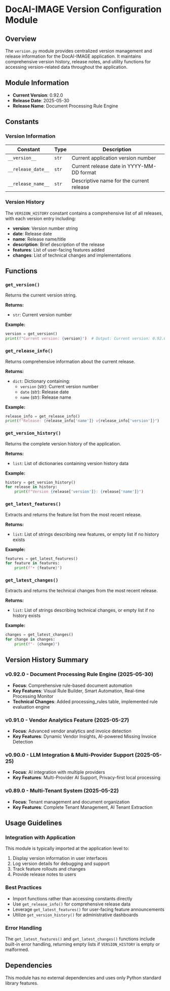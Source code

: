 <!--
This documentation was auto-generated by Claude on 2025-06-01T06-20-05.
Source file: ./src/backend/app/version.py
-->

# DocAI-IMAGE Version Configuration Module

## Overview

The `version.py` module provides centralized version management and release information for the DocAI-IMAGE application. It maintains comprehensive version history, release notes, and utility functions for accessing version-related data throughout the application.

## Module Information

- **Current Version**: 0.92.0
- **Release Date**: 2025-05-30
- **Release Name**: Document Processing Rule Engine

## Constants

### Version Information

| Constant | Type | Description |
|----------|------|-------------|
| `__version__` | `str` | Current application version number |
| `__release_date__` | `str` | Current release date in YYYY-MM-DD format |
| `__release_name__` | `str` | Descriptive name for the current release |

### Version History

The `VERSION_HISTORY` constant contains a comprehensive list of all releases, with each version entry including:

- **version**: Version number string
- **date**: Release date
- **name**: Release name/title
- **description**: Brief description of the release
- **features**: List of user-facing features added
- **changes**: List of technical changes and implementations

## Functions

### `get_version()`

Returns the current version string.

**Returns:**
- `str`: Current version number

**Example:**
```python
version = get_version()
print(f"Current version: {version}")  # Output: Current version: 0.92.0
```

### `get_release_info()`

Returns comprehensive information about the current release.

**Returns:**
- `dict`: Dictionary containing:
  - `version` (str): Current version number
  - `date` (str): Release date
  - `name` (str): Release name

**Example:**
```python
release_info = get_release_info()
print(f"Release: {release_info['name']} v{release_info['version']}")
```

### `get_version_history()`

Returns the complete version history of the application.

**Returns:**
- `list`: List of dictionaries containing version history data

**Example:**
```python
history = get_version_history()
for release in history:
    print(f"Version {release['version']}: {release['name']}")
```

### `get_latest_features()`

Extracts and returns the feature list from the most recent release.

**Returns:**
- `list`: List of strings describing new features, or empty list if no history exists

**Example:**
```python
features = get_latest_features()
for feature in features:
    print(f"• {feature}")
```

### `get_latest_changes()`

Extracts and returns the technical changes from the most recent release.

**Returns:**
- `list`: List of strings describing technical changes, or empty list if no history exists

**Example:**
```python
changes = get_latest_changes()
for change in changes:
    print(f"- {change}")
```

## Version History Summary

### v0.92.0 - Document Processing Rule Engine (2025-05-30)
- **Focus**: Comprehensive rule-based document automation
- **Key Features**: Visual Rule Builder, Smart Automation, Real-time Processing Monitor
- **Technical Changes**: Added processing_rules table, implemented rule evaluation engine

### v0.91.0 - Vendor Analytics Feature (2025-05-27)
- **Focus**: Advanced vendor analytics and invoice detection
- **Key Features**: Dynamic Vendor Insights, AI-powered Missing Invoice Detection

### v0.90.0 - LLM Integration & Multi-Provider Support (2025-05-25)
- **Focus**: AI integration with multiple providers
- **Key Features**: Multi-Provider AI Support, Privacy-first local processing

### v0.89.0 - Multi-Tenant System (2025-05-22)
- **Focus**: Tenant management and document organization
- **Key Features**: Complete Tenant Management, AI Tenant Extraction

## Usage Guidelines

### Integration with Application

This module is typically imported at the application level to:

1. Display version information in user interfaces
2. Log version details for debugging and support
3. Track feature rollouts and changes
4. Provide release notes to users

### Best Practices

- Import functions rather than accessing constants directly
- Use `get_release_info()` for comprehensive release data
- Leverage `get_latest_features()` for user-facing feature announcements
- Utilize `get_version_history()` for administrative dashboards

### Error Handling

The `get_latest_features()` and `get_latest_changes()` functions include built-in error handling, returning empty lists if `VERSION_HISTORY` is empty or malformed.

## Dependencies

This module has no external dependencies and uses only Python standard library features.